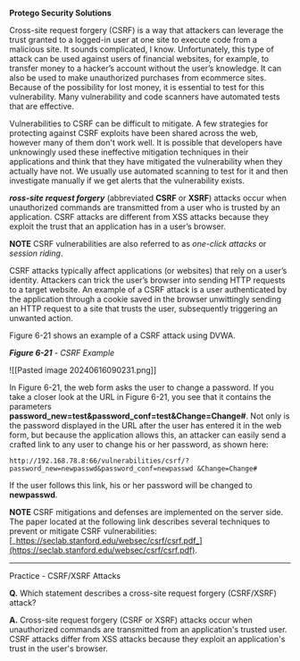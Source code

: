 **Protego Security Solutions**

Cross-site request forgery (CSRF) is a way that attackers can leverage the trust granted to a logged-in user at one site to execute code from a malicious site. It sounds complicated, I know. Unfortunately, this type of attack can be used against users of financial websites, for example, to transfer money to a hacker’s account without the user’s knowledge. It can also be used to make unauthorized purchases from ecommerce sites. Because of the possibility for lost money, it is essential to test for this vulnerability. Many vulnerability and code scanners have automated tests that are effective.

Vulnerabilities to CSRF can be difficult to mitigate. A few strategies for protecting against CSRF exploits have been shared across the web, however many of them don't work well. It is possible that developers have unknowingly used these ineffective mitigation techniques in their applications and think that they have mitigated the vulnerability when they actually have not. We usually use automated scanning to test for it and then investigate manually if we get alerts that the vulnerability exists.

**_ross-site request forgery_** (abbreviated **CSRF** or **XSRF**) attacks occur when unauthorized commands are transmitted from a user who is trusted by an application. CSRF attacks are different from XSS attacks because they exploit the trust that an application has in a user’s browser.

**NOTE** CSRF vulnerabilities are also referred to as _one-click attacks_ or _session riding_.

CSRF attacks typically affect applications (or websites) that rely on a user’s identity. Attackers can trick the user’s browser into sending HTTP requests to a target website. An example of a CSRF attack is a user authenticated by the application through a cookie saved in the browser unwittingly sending an HTTP request to a site that trusts the user, subsequently triggering an unwanted action.

Figure 6-21 shows an example of a CSRF attack using DVWA.

**_Figure 6-21_** _- CSRF Example_

![[Pasted image 20240616090231.png]]

In Figure 6-21, the web form asks the user to change a password. If you take a closer look at the URL in Figure 6-21, you see that it contains the parameters **password_new=test&password_conf=test&Change=Change#**. Not only is the password displayed in the URL after the user has entered it in the web form, but because the application allows this, an attacker can easily send a crafted link to any user to change his or her password, as shown here:

`http://192.168.78.8:66/vulnerabilities/csrf/?password_new=newpasswd&password_conf=newpasswd &Change=Change#`

If the user follows this link, his or her password will be changed to **newpasswd**.

**NOTE** CSRF mitigations and defenses are implemented on the server side. The paper located at the following link describes several techniques to prevent or mitigate CSRF vulnerabilities: [_https://seclab.stanford.edu/websec/csrf/csrf.pdf_](https://seclab.stanford.edu/websec/csrf/csrf.pdf).

---

Practice - CSRF/XSRF Attacks

**Q.** Which statement describes a cross-site request forgery (CSRF/XSRF) attack?

**A.** Cross-site request forgery (CSRF or XSRF) attacks occur when unauthorized commands are transmitted from an application's trusted user. CSRF attacks differ from XSS attacks because they exploit an application's trust in the user's browser.

